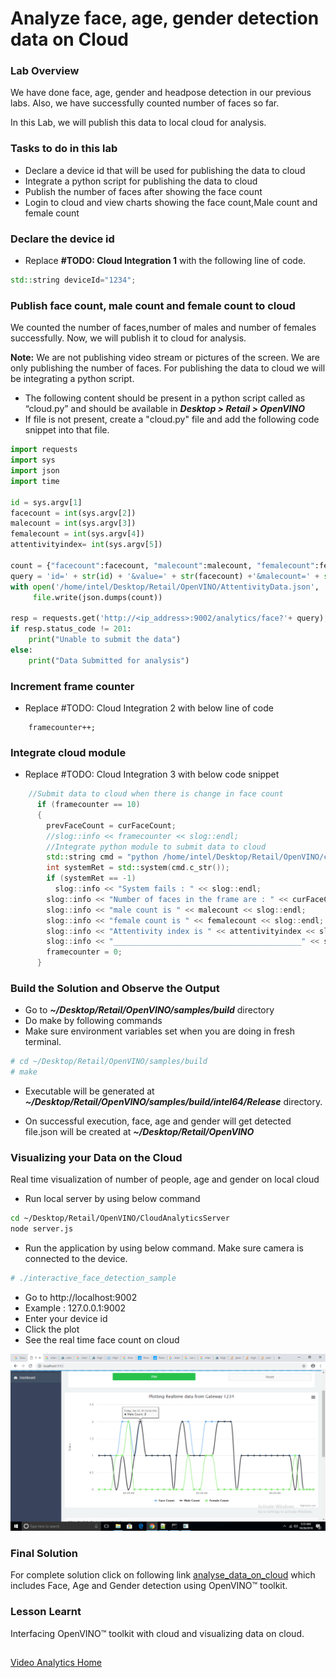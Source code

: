 # Analyze face, age, gender detection data on Cloud
### Lab Overview
We have done face, age, gender and headpose detection in our previous labs. Also, we have successfully counted number of faces so far.

In this Lab, we will publish this data to local cloud for analysis.
### Tasks to do in this lab
- Declare a device id that will be used for publishing the data to cloud
- Integrate a python script for publishing the data to cloud
- Publish the number of faces after showing the face count
- Login to cloud and view charts showing the face count,Male count and female count

### Declare the device id
- Replace **#TODO: Cloud Integration 1** with the following line of code.

```cpp
std::string deviceId="1234";
```

### Publish face count, male count and female count to cloud
We counted the number of faces,number of males and number of females successfully. Now, we will publish it to cloud for analysis.	

**Note:** We are not publishing video stream or pictures of the screen. We are only publishing the number of faces. For publishing the data to cloud we will be integrating a python script.
- The following content should be present in a python script called as “cloud.py” and should be available in ***Desktop > Retail > OpenVINO***
- If file is not present, create a "cloud.py" file and add the following code snippet into that file.

```python
import requests
import sys
import json
import time

id = sys.argv[1]
facecount = int(sys.argv[2])
malecount = int(sys.argv[3])
femalecount = int(sys.argv[4])
attentivityindex= int(sys.argv[5])

count = {"facecount":facecount, "malecount":malecount, "femalecount":femalecount, "attentivityindex":attentivityindex, "timestamp":time.strftime('%H:%M:%S')}
query = 'id=' + str(id) + '&value=' + str(facecount) +'&malecount=' + str(malecount) +'&femalecount=' + str(femalecount);
with open('/home/intel/Desktop/Retail/OpenVINO/AttentivityData.json', 'w') as file:
     file.write(json.dumps(count))

resp = requests.get('http://<ip_address>:9002/analytics/face?'+ query);
if resp.status_code != 201:
    print("Unable to submit the data")
else:
    print("Data Submitted for analysis")

```

### Increment frame counter
- Replace #TODO: Cloud Integration 2 with below line of code

```
	framecounter++;
```
### Integrate cloud module

- Replace #TODO: Cloud Integration 3 with below code snippet

```cpp
	//Submit data to cloud when there is change in face count
	  if (framecounter == 10)
	  {
	    prevFaceCount = curFaceCount;
	    //slog::info << framecounter << slog::endl;
	    //Integrate python module to submit data to cloud
	    std::string cmd = "python /home/intel/Desktop/Retail/OpenVINO/cloud.py " + deviceId + " " + std::to_string(curFaceCount) + " " + std::to_string(malecount) + " " + std::to_string(femalecount) + " " + std::to_string(attentivityindex);
	    int systemRet = std::system(cmd.c_str());
	    if (systemRet == -1)
	      slog::info << "System fails : " << slog::endl;
	    slog::info << "Number of faces in the frame are : " << curFaceCount << slog::endl;
	    slog::info << "male count is " << malecount << slog::endl;
	    slog::info << "female count is " << femalecount << slog::endl;
	    slog::info << "Attentivity index is " << attentivityindex << slog::endl;
	    slog::info << "__________________________________________" << slog::endl;
	    framecounter = 0;
	  }
```
### Build the Solution and Observe the Output
- Go to ***~/Desktop/Retail/OpenVINO/samples/build***  directory
- Do  make by following commands
- Make sure environment variables set when you are doing in fresh terminal.


```bash
# cd ~/Desktop/Retail/OpenVINO/samples/build
# make
```

- Executable will be generated at ***~/Desktop/Retail/OpenVINO/samples/build/intel64/Release*** directory.

- On successful execution, face, age and gender will get detected file.json will be created at ***~/Desktop/Retail/OpenVINO***

### Visualizing your Data on the Cloud
Real time visualization of number of people, age and gender on local cloud
- Run local server by using below command

```bash
cd ~/Desktop/Retail/OpenVINO/CloudAnalyticsServer
node server.js
 ```

- Run the application by using below command. Make sure camera is connected to the device.

```bash
# ./interactive_face_detection_sample
 ```
- Go to http://localhost:9002
- Example : 127.0.0.1:9002
- Enter your device id
- Click the plot
- See the real time face count on cloud

![](images/cloudAnalysis.png)

###  Final Solution
For complete solution click on following link [analyse_data_on_cloud](./solutions/cloudanalysis.md) which includes Face, Age and Gender detection using OpenVINO™ toolkit.

### Lesson Learnt
Interfacing OpenVINO™ toolkit with cloud and visualizing data on cloud.

##  

[Video Analytics Home](./README.md)
